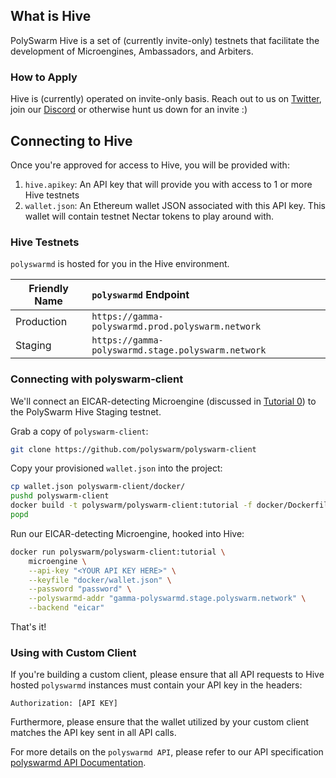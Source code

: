 ## What is Hive

PolySwarm Hive is a set of (currently invite-only) testnets that facilitate the development of Microengines, Ambassadors, and Arbiters.

### How to Apply

Hive is (currently) operated on invite-only basis.
Reach out to us on [Twitter](https://twitter.com/PolySwarm), join our [Discord](https://discord.gg/ntEku44) or otherwise hunt us down for an invite :)

## Connecting to Hive

Once you're approved for access to Hive, you will be provided with:
1. `hive.apikey`: An API key that will provide you with access to 1 or more Hive testnets
1. `wallet.json`: An Ethereum wallet JSON associated with this API key.
This wallet will contain testnet Nectar tokens to play around with.

### Hive Testnets

`polyswarmd` is hosted for you in the Hive environment.

| Friendly Name | `polyswarmd` Endpoint                              |
| ------------- | :--------------------------------------------------|
| Production    | `https://gamma-polyswarmd.prod.polyswarm.network`  |
| Staging       | `https://gamma-polyswarmd.stage.polyswarm.network` |

### Connecting with polyswarm-client

We'll connect an EICAR-detecting Microengine (discussed in [Tutorial 0](/microengines-scratch-to-eicar/)) to the PolySwarm Hive Staging testnet.

Grab a copy of `polyswarm-client`:
```sh
git clone https://github.com/polyswarm/polyswarm-client
```

Copy your provisioned `wallet.json` into the project:
```sh
cp wallet.json polyswarm-client/docker/
pushd polyswarm-client
docker build -t polyswarm/polyswarm-client:tutorial -f docker/Dockerfile .
popd
```

Run our EICAR-detecting Microengine, hooked into Hive:
```sh
docker run polyswarm/polyswarm-client:tutorial \
    microengine \
    --api-key "<YOUR API KEY HERE>" \
    --keyfile "docker/wallet.json" \
    --password "password" \
    --polyswarmd-addr "gamma-polyswarmd.stage.polyswarm.network" \
    --backend "eicar"
```

That's it!


### Using with Custom Client

If you're building a custom client, please ensure that all API requests to Hive hosted `polyswarmd` instances must contain your API key in the headers:

```
Authorization: [API KEY]
```

Furthermore, please ensure that the wallet utilized by your custom client matches the API key sent in all API calls.

For more details on the `polyswarmd API`, please refer to our API specification [polyswarmd API Documentation](/polyswarmd-api/).
